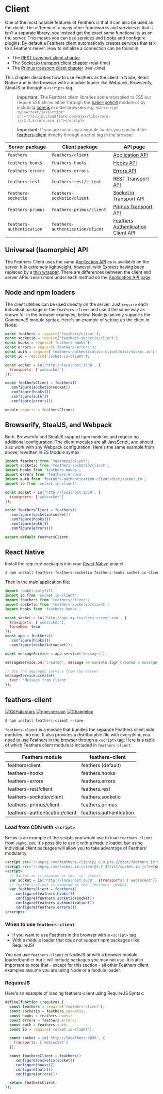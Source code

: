 # Client

One of the most notable features of Feathers is that it can also be used as the client. The difference to many other frameworks and services is that it isn't a separate library, you instead get the exact same functionality as on the server. This means you can use [services](./services.md) and [hooks](./hooks.md) and configure plugins. By default a Feathers client automatically creates services that talk to a Feathers server. How to initialize a connection can be found in

- The [REST transport client chapter](./rest.md#client)
- The [Socket.io transport client chapter](./socketio.md#client) (real-time)
- The [Primus transport client chapter](./primus.md#client) (real-time)

This chapter describes how to use Feathers as the client in Node, React Native and in the browser with a module loader like Webpack, Browserify, StealJS or through a `<script>` tag.

> __Important:__ The Feathers client libraries come transpiled to ES5 but require ES6 shims either through the [babel-polyfill](https://www.npmjs.com/package/babel-polyfill) module or by including [core.js](https://github.com/zloirock/core-js) in older browsers e.g. via `<script type="text/javascript" src="//cdnjs.cloudflare.com/ajax/libs/core-js/2.1.4/core.min.js"></script>`

<!-- -->

> __Important:__ If you are not using a module loader you can load the [feathers-client](#feathers-client) directly through a script tag in the browser.

| Server package            | Client package                   | API page            |
| ------------------------- | -------------------------------- | ------------------- |
| `feathers`                | `feathers/client`                | [Application API](./application.md) |
| `feathers-hooks`          | `feathers-hooks`                 | [Hooks API](./hooks.md) |
| `feathers-errors`         | `feathers-errors`                | [Errors API](./errors.md) |
| `feathers-rest`           | `feathers-rest/client`           | [REST Transport API](./rest.md) |
| `feathers-socketio`       | `feathers-socketio/client`       | [Socket.io Transport API](./socketio.md) |
| `feathers-primus`         | `feathers-primus/client`         | [Primus Transport API](./primus.md) |
| `feathers-authentication` | `feathers-authentication/client` | [Feathers Authentication Client API]() |

## Universal (Isomorphic) API

The Feathers Client uses the same [Application API](./application.md) as is available on the server.  It is extremely lightweight, however, with Express having been replaced by a [thin wrapper](https://github.com/feathersjs/feathers/blob/master/src/client/express.js).  There are differences between the client and server APIs.  Learn more under each method on the [Application API page](./application.md).


## Node and npm loaders

The client utilities can be used directly on the server.  Just `require` each individual package or the `feathers-client` and use it the same way as shown for in the browser examples, below.  Node.js natively supports the CommonJS module syntax.  Here's an example of setting up the client in Node:

```js
const feathers = require('feathers/client');
const socketio = require('feathers-socketio/client');
const hooks = require('feathers-hooks');
const errors = require('feathers-errors');
const auth = require('feathers-authentication-client/dist/socket.io');
const io = require('socket.io-client');

const socket = io('http://localhost:3030', {
  transports: ['websocket']
});

const feathersClient = feathers()
  .configure(socketio(socket))
  .configure(hooks())
  .configure(auth())
  .configure(errors())

module.exports = feathersClient;
```

## Browserify, StealJS, and Webpack

Both, Browserify and StealJS support npm modules and require no additional configuration.  The client modules are all JavaScript, and should also work with any Webpack configuration.  Here's the same example from above, rewritten in ES Module syntax:

```js
import feathers from 'feathers/client';
import socketio from 'feathers-socketio/client';
import hooks from 'feathers-hooks';
import errors from 'feathers-errors';
import auth from 'feathers-authentication-client/dist/socket.io';
import io from 'socket.io-client';

const socket = io('http://localhost:3030', {
  transports: ['websocket']
});

const feathersClient = feathers()
  .configure(socketio(socket))
  .configure(hooks())
  .configure(auth())
  .configure(errors())

export default feathersClient;
```

## React Native

Install the required packages into your [React Native](https://facebook.github.io/react-native/) project.

```bash
$ npm install feathers feathers-socketio feathers-hooks socket.io-client babel-polyfill
```

Then in the main application file:

```js
import 'babel-polyfill';
import io from 'socket.io-client';
import feathers from 'feathers/client';
import socketio from 'feathers-socketio/client';
import hooks from 'feathers-hooks';

const socket = io('http://api.my-feathers-server.com', {
  transports: ['websocket'],
  forceNew: true
});
const app = feathers()
  .configure(hooks())
  .configure(socketio(socket));

const messageService = app.service('messages');

messageService.on('created', message => console.log('Created a message', message));

// Use the messages service from the server
messageService.create({
  text: 'Message from client'
});
```

## feathers-client

[![GitHub stars](https://img.shields.io/github/stars/feathersjs/feathers-client.png?style=social&label=Star)](https://github.com/feathersjs/feathers-client/)
[![npm version](https://img.shields.io/npm/v/feathers-client.png?style=flat-square)](https://www.npmjs.com/package/feathers-client)
[![Changelog](https://img.shields.io/badge/changelog-.md-blue.png?style=flat-square)](https://github.com/feathersjs/feathers-client/blob/master/CHANGELOG.md)

```
$ npm install feathers-client --save
```

`feathers-client` is a module that bundles the separate Feathers client side modules into one. It also provides a distributable file with everything you need to use Feathers in the browser through a `<script>` tag. Here is a table of which Feathers client module is included in `feathers-client`:

| Feathers module                 | feathers-client         |
|---------------------------------|-------------------------|
| feathers/client                 | feathers (default)      |
| feathers-hooks                  | feathers.hooks          |
| feathers-errors                 | feathers.errors         |
| feathers-rest/client            | feathers.rest           |
| feathers-socketio/client        | feathers.socketio       |
| feathers-primus/client          | feathers.primus         |
| feathers-authentication/client  | feathers.authentication |

### Load from CDN with `<script>`

 Below is an example of the scripts you would use to load `feathers-client` from `unpkg.com`.  It's possible to use it with a module loader,  but using individual client packages will allow you to take advantage of Feathers' modularity.

```html
<script src="//unpkg.com/feathers-client@2.0.0-pre.2/dist/feathers.js"></script>
<script src="//unpkg.com/socket.io-client@1.7.3/dist/socket.io.js"></script>
<script>
  // Socket.io is exposed as the `io` global.
  var socket = io('http://localhost:3030', {transports: ['websocket']});
  // feathers-client is exposed as the `feathers` global.
  var feathersClient = feathers()
    .configure(feathers.hooks())
    .configure(feathers.socketio(socket))
    .configure(feathers.authentication())
    .configure(feathers.errors())
</script>
```

### When to use `feathers-client`

- If you want to use Feathers in the browser with a `<script>` tag
- With a module loader that does not support npm packages (like RequireJS)


You can use `feathers-client` in NodeJS or with a browser module loader/bundler but it will include packages you may not use. It is also important to note that - except for this section - all other Feathers client examples assume you are using Node or a module loader.

### RequireJS

Here's an example of loading feathers-client using RequireJS Syntax:

```js
define(function (require) {
  const feathers = require('feathers-client');
  const socketio = feathers.socketio;
  const hooks = feathers.hooks;
  const errors = feathers.errors;
  const auth = feathers.auth;
  const io = require('socket.io-client');

  const socket = io('http://localhost:3030', {
    transports: ['websocket']
  });

  const feathersClient = feathers()
    .configure(socketio(socket))
    .configure(hooks())
    .configure(auth())
    .configure(errors())

  return feathersClient;
});
```
